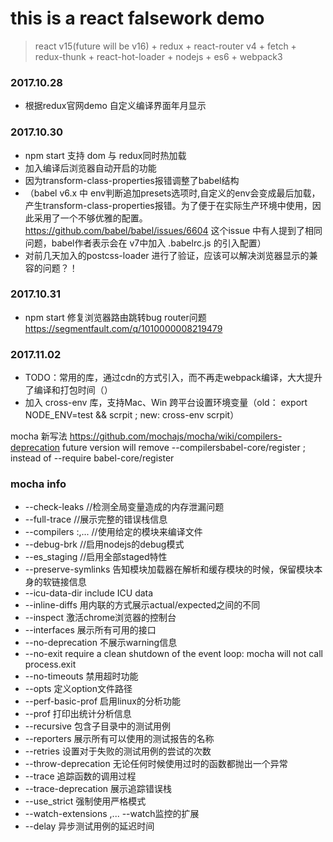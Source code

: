 # this is a react falsework demo
> react v15(future will be v16) + redux + react-router v4 + fetch + redux-thunk + react-hot-loader + nodejs + es6 + webpack3

### 2017.10.28
- 根据redux官网demo 自定义编译界面年月显示

### 2017.10.30
- npm start 支持 dom 与 redux同时热加载
- 加入编译后浏览器自动开启的功能
- 因为transform-class-properties报错调整了babel结构
- （babel v6.x 中 env判断追加presets选项时,自定义的env会变成最后加载，产生transform-class-properties报错。为了便于在实际生产环境中使用，因此采用了一个不够优雅的配置。
	https://github.com/babel/babel/issues/6604 这个issue 中有人提到了相同问题，babel作者表示会在 v7中加入 .babelrc.js 的引入配置）
- 对前几天加入的postcss-loader 进行了验证，应该可以解决浏览器显示的兼容的问题？！

### 2017.10.31
- npm start 修复浏览器路由跳转bug
  router问题 https://segmentfault.com/q/1010000008219479

### 2017.11.02
- TODO：常用的库，通过cdn的方式引入，而不再走webpack编译，大大提升了编译和打包时间（）
- 加入 cross-env 库，支持Mac、Win 跨平台设置环境变量（old： export NODE_ENV=test && scrpit  ; new: cross-env scrpit）


mocha 新写法
https://github.com/mochajs/mocha/wiki/compilers-deprecation
future version will remove --compilersbabel-core/register ; instead of --require babel-core/register

### mocha info
- --check-leaks               //检测全局变量造成的内存泄漏问题
- --full-trace                //展示完整的错误栈信息
- --compilers <ext>:<module>,...  //使用给定的模块来编译文件
- --debug-brk                 //启用nodejs的debug模式
- --es_staging                //启用全部staged特性
- --preserve-symlinks                     告知模块加载器在解析和缓存模块的时候，保留模块本身的软链接信息
- --icu-data-dir                          include ICU data
- --inline-diffs              用内联的方式展示actual/expected之间的不同
- --inspect                   激活chrome浏览器的控制台
- --interfaces                展示所有可用的接口
- --no-deprecation            不展示warning信息
- --no-exit                   require a clean shutdown of the event loop: mocha will not call process.exit
- --no-timeouts               禁用超时功能
- --opts <path>               定义option文件路径
- --perf-basic-prof           启用linux的分析功能
- --prof                      打印出统计分析信息
- --recursive                 包含子目录中的测试用例
- --reporters                 展示所有可以使用的测试报告的名称
- --retries <times>           设置对于失败的测试用例的尝试的次数
- --throw-deprecation         无论任何时候使用过时的函数都抛出一个异常
- --trace                     追踪函数的调用过程
- --trace-deprecation         展示追踪错误栈
- --use_strict                强制使用严格模式
- --watch-extensions <ext>,... --watch监控的扩展
- --delay                     异步测试用例的延迟时间
